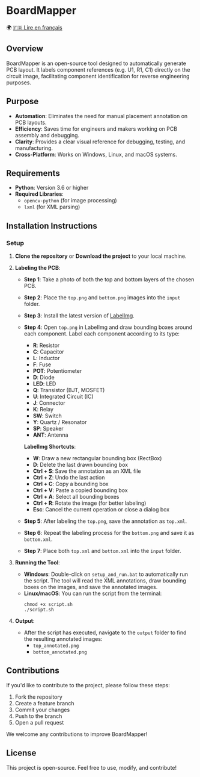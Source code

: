 # BoardMapper

🌍 [🇫🇷 Lire en français](README.fr.md)

## Overview
BoardMapper is an open-source tool designed to automatically generate PCB layout. It labels component references (e.g. U1, R1, C1) directly on the circuit image, facilitating component identification for reverse engineering purposes.

## Purpose
- **Automation**: Eliminates the need for manual placement annotation on PCB layouts.
- **Efficiency**: Saves time for engineers and makers working on PCB assembly and debugging.
- **Clarity**: Provides a clear visual reference for debugging, testing, and manufacturing.
- **Cross-Platform**: Works on Windows, Linux, and macOS systems.

## Requirements
- **Python**: Version 3.6 or higher
- **Required Libraries**:
  - `opencv-python` (for image processing)
  - `lxml` (for XML parsing)

## Installation Instructions

### Setup
1. **Clone the repository** or **Download the project** to your local machine.

2. **Labeling the PCB**:
   - **Step 1**: Take a photo of both the top and bottom layers of the chosen PCB.
   - **Step 2**: Place the `top.png` and `bottom.png` images into the `input` folder.
   - **Step 3**: Install the latest version of [LabelImg](https://github.com/HumanSignal/labelImg/releases).
   - **Step 4**: Open `top.png` in LabelImg and draw bounding boxes around each component. Label each component according to its type:
     - **R**: Resistor
     - **C**: Capacitor
     - **L**: Inductor
     - **F**: Fuse
     - **POT**: Potentiometer
     - **D**: Diode
     - **LED**: LED
     - **Q**: Transistor (BJT, MOSFET)
     - **U**: Integrated Circuit (IC)
     - **J**: Connector
     - **K**: Relay
     - **SW**: Switch
     - **Y**: Quartz / Resonator
     - **SP**: Speaker
     - **ANT**: Antenna
     
     **LabelImg Shortcuts**:
     - **W**: Draw a new rectangular bounding box (RectBox)
     - **D**: Delete the last drawn bounding box
     - **Ctrl + S**: Save the annotation as an XML file
     - **Ctrl + Z**: Undo the last action
     - **Ctrl + C**: Copy a bounding box
     - **Ctrl + V**: Paste a copied bounding box
     - **Ctrl + A**: Select all bounding boxes
     - **Ctrl + R**: Rotate the image (for better labeling)
     - **Esc**: Cancel the current operation or close a dialog box

   - **Step 5**: After labeling the `top.png`, save the annotation as `top.xml`.
   - **Step 6**: Repeat the labeling process for the `bottom.png` and save it as `bottom.xml`.
   - **Step 7**: Place both `top.xml` and `bottom.xml` into the `input` folder.

3. **Running the Tool**:
   - **Windows**: Double-click on `setup_and_run.bat` to automatically run the script. The tool will read the XML annotations, draw bounding boxes on the images, and save the annotated images.
   - **Linux/macOS**: You can run the script from the terminal:
     ```
     chmod +x script.sh
     ./script.sh
     ```

5. **Output**: 
   - After the script has executed, navigate to the `output` folder to find the resulting annotated images:
     - `top_annotated.png`
     - `bottom_annotated.png`

## Contributions
If you'd like to contribute to the project, please follow these steps:
1. Fork the repository
2. Create a feature branch
3. Commit your changes
4. Push to the branch
5. Open a pull request

We welcome any contributions to improve BoardMapper!

## License
This project is open-source. Feel free to use, modify, and contribute!
